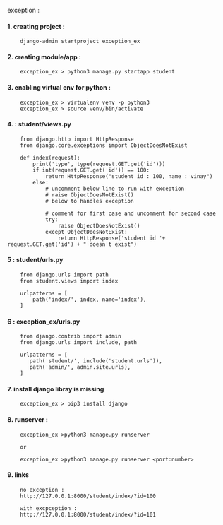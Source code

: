 exception : 

#### 1. creating project :

        django-admin startproject exception_ex

#### 2. creating module/app :

        exception_ex > python3 manage.py startapp student

#### 3. enabling virtual env for python :

        exception_ex > virtualenv venv -p python3
        exception_ex > source venv/bin/activate

#### 4. : student/views.py

        from django.http import HttpResponse
        from django.core.exceptions import ObjectDoesNotExist

        def index(request):
            print('type', type(request.GET.get('id')))
            if int(request.GET.get('id')) == 100:
                return HttpResponse("student id : 100, name : vinay")
            else:
                # uncomment below line to run with exception
                # raise ObjectDoesNotExist() 
                # below to handles exception
                
                # comment for first case and uncomment for second case
                try:
                    raise ObjectDoesNotExist()
                except ObjectDoesNotExist:
                    return HttpResponse('student id '+ request.GET.get('id') + " doesn't exist")



#### 5 : student/urls.py

        from django.urls import path
        from student.views import index

        urlpatterns = [
            path('index/', index, name='index'),
        ]


#### 6 : exception_ex/urls.py

        from django.contrib import admin
        from django.urls import include, path

        urlpatterns = [
           path('student/', include('student.urls')),
           path('admin/', admin.site.urls),
        ]

#### 7. install django libray is missing

        exception_ex > pip3 install django

#### 8. runserver :

        exception_ex >python3 manage.py runserver

        or

        exception_ex >python3 manage.py runserver <port:number>


#### 9. links
        
        no exception : 
        http://127.0.0.1:8000/student/index/?id=100

        with excpception : 
        http://127.0.0.1:8000/student/index/?id=101


